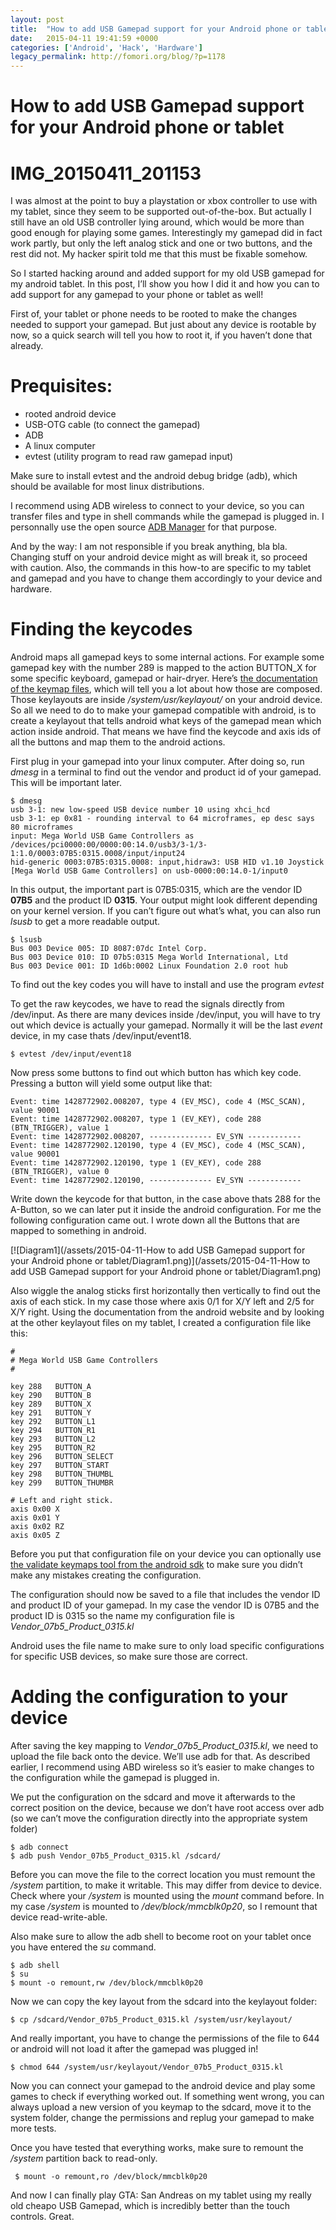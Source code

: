 ```yaml
---
layout: post
title:  "How to add USB Gamepad support for your Android phone or tablet"
date:   2015-04-11 19:41:59 +0000
categories: ['Android', 'Hack', 'Hardware']
legacy_permalink: http://fomori.org/blog/?p=1178
---
```



How to add USB Gamepad support for your Android phone or tablet
===============================================================

IMG_20150411_201153
===================

I was almost at the point to buy a playstation or xbox controller to use with my tablet, since they seem to be supported out-of-the-box. But actually I still have an old USB controller lying around, which would be more than good enough for playing some games. Interestingly my gamepad did in fact work partly, but only the left analog stick and one or two buttons, and the rest did not. My hacker spirit told me that this must be fixable somehow.

So I started hacking around and added support for my old USB gamepad for my android tablet. In this post, I’ll show you how I did it and how you can to add support for any gamepad to your phone or tablet as well!

First of, your tablet or phone needs to be rooted to make the changes needed to support your gamepad. But just about any device is rootable by now, so a quick search will tell you how to root it, if you haven’t done that already.

Prequisites:
============

* rooted android device
* USB-OTG cable (to connect the gamepad)
* ADB
* A linux computer
* evtest (utility program to read raw gamepad input)

Make sure to install evtest and the android debug bridge (adb), which should be available for most linux distributions.

I recommend using ADB wireless to connect to your device, so you can transfer files and type in shell commands while the gamepad is plugged in. I personnally use the open source [ADB Manager](https://play.google.com/store/apps/details?id=com.matoski.adbm&hl=en) for that purpose.

And by the way: I am not responsible if you break anything, bla bla. Changing stuff on your android device might as will break it, so proceed with caution. Also, the commands in this how-to are specific to my tablet and gamepad and you have to change them accordingly to your device and hardware.

Finding the keycodes
====================

Android maps all gamepad keys to some internal actions. For example some gamepad key with the number 289 is mapped to the action BUTTON\_X for some specific keyboard, gamepad or hair-dryer. Here’s [the documentation of the keymap files](https://source.android.com/devices/input/key-layout-files.html), which will tell you a lot about how those are composed. Those keylayouts are inside */system/usr/keylayout/* on your android device. So all we need to do to make your gamepad compatible with android, is to create a keylayout that tells android what keys of the gamepad mean which action inside android. That means we have find the keycode and axis ids of all the buttons and map them to the android actions.

First plug in your gamepad into your linux computer. After doing so, run *dmesg* in a terminal to find out the vendor and product id of your gamepad. This will be important later.

```
$ dmesg
usb 3-1: new low-speed USB device number 10 using xhci_hcd
usb 3-1: ep 0x81 - rounding interval to 64 microframes, ep desc says 80 microframes
input: Mega World USB Game Controllers as /devices/pci0000:00/0000:00:14.0/usb3/3-1/3-1:1.0/0003:07B5:0315.0008/input/input24
hid-generic 0003:07B5:0315.0008: input,hidraw3: USB HID v1.10 Joystick [Mega World USB Game Controllers] on usb-0000:00:14.0-1/input0
```

In this output, the important part is 07B5:0315, which are the vendor ID **07B5** and the product ID **0315**. Your output might look different depending on your kernel version. If you can’t figure out what’s what, you can also run *lsusb* to get a more readable output.

```
$ lsusb
Bus 003 Device 005: ID 8087:07dc Intel Corp.
Bus 003 Device 010: ID 07b5:0315 Mega World International, Ltd
Bus 003 Device 001: ID 1d6b:0002 Linux Foundation 2.0 root hub
```

To find out the key codes you will have to install and use the program *evtest*

To get the raw keycodes, we have to read the signals directly from /dev/input. As there are many devices inside /dev/input, you will have to try out which device is actually your gamepad. Normally it will be the last *event* device, in my case thats /dev/input/event18.

```
$ evtest /dev/input/event18
```

Now press some buttons to find out which button has which key code. Pressing a button will yield some output like that:

```
Event: time 1428772902.008207, type 4 (EV_MSC), code 4 (MSC_SCAN), value 90001
Event: time 1428772902.008207, type 1 (EV_KEY), code 288 (BTN_TRIGGER), value 1
Event: time 1428772902.008207, -------------- EV_SYN ------------
Event: time 1428772902.120190, type 4 (EV_MSC), code 4 (MSC_SCAN), value 90001
Event: time 1428772902.120190, type 1 (EV_KEY), code 288 (BTN_TRIGGER), value 0
Event: time 1428772902.120190, -------------- EV_SYN ------------
```

Write down the keycode for that button, in the case above thats 288 for the A-Button, so we can later put it inside the android configuration. For me the following configuration came out. I wrote down all the Buttons that are mapped to something in android.

[![Diagram1](/assets/2015-04-11-How to add USB Gamepad support for your Android phone or tablet/Diagram1.png)](/assets/2015-04-11-How to add USB Gamepad support for your Android phone or tablet/Diagram1.png)

Also wiggle the analog sticks first horizontally then vertically to find out the axis of each stick. In my case those where axis 0/1 for X/Y left and 2/5 for X/Y right. Using the documentation from the android website and by looking at the other keylayout files on my tablet, I created a configuration file like this:

```
#
# Mega World USB Game Controllers
#
 
key 288   BUTTON_A
key 290   BUTTON_B
key 289   BUTTON_X
key 291   BUTTON_Y
key 292   BUTTON_L1
key 294   BUTTON_R1
key 293   BUTTON_L2
key 295   BUTTON_R2
key 296   BUTTON_SELECT
key 297   BUTTON_START
key 298   BUTTON_THUMBL
key 299   BUTTON_THUMBR
 
# Left and right stick.
axis 0x00 X
axis 0x01 Y
axis 0x02 RZ
axis 0x05 Z
```

Before you put that configuration file on your device you can optionally use [the validate keymaps tool from the android sdk](https://source.android.com/devices/input/validate-keymaps.html) to make sure you didn’t make any mistakes creating the configuration.

The configuration should now be saved to a file that includes the vendor ID and product ID of your gamepad. In my case the vendor ID is 07B5 and the product ID is 0315 so the name my configuration file is *Vendor\_07b5\_Product\_0315.kl*

Android uses the file name to make sure to only load specific configurations for specific USB devices, so make sure those are correct.

Adding the configuration to your device
=======================================

After saving the key mapping to *Vendor\_07b5\_Product\_0315.kl*, we need to upload the file back onto the device. We’ll use adb for that. As described earlier, I recommend using ABD wireless so it’s easier to make changes to the configuration while the gamepad is plugged in.

We put the configuration on the sdcard and move it afterwards to the correct position on the device, because we don’t have root access over adb (so we can’t move the configuration directly into the appropriate system folder)

```
$ adb connect
$ adb push Vendor_07b5_Product_0315.kl /sdcard/
```

Before you can move the file to the correct location you must remount the */system* partition, to make it writable. This may differ from device to device. Check where your */system* is mounted using the *mount* command before. In my case */system* is mounted to */dev/block/mmcblk0p20*, so I remount that device read-write-able.

Also make sure to allow the adb shell to become root on your tablet once you have entered the *su* command.

```
$ adb shell
$ su
$ mount -o remount,rw /dev/block/mmcblk0p20
```

Now we can copy the key layout from the sdcard into the keylayout folder:

```
$ cp /sdcard/Vendor_07b5_Product_0315.kl /system/usr/keylayout/
```

And really important, you have to change the permissions of the file to 644 or android will not load it after the gamepad was plugged in!

```
$ chmod 644 /system/usr/keylayout/Vendor_07b5_Product_0315.kl
```

Now you can connect your gamepad to the android device and play some games to check if everything worked out. If something went wrong, you can always upload a new version of you keymap to the sdcard, move it to the system folder, change the permissions and replug your gamepad to make more tests.

Once you have tested that everything works, make sure to remount the */system* partition back to read-only.

```
 $ mount -o remount,ro /dev/block/mmcblk0p20
```

And now I can finally play GTA: San Andreas on my tablet using my really old cheapo USB Gamepad, which is incredibly better than the touch controls. Great.

 

 

  

	